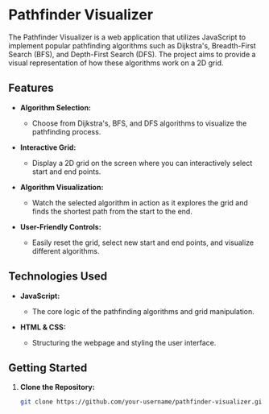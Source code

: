 # Pathfinder Visualizer

The Pathfinder Visualizer is a web application that utilizes JavaScript to implement popular pathfinding algorithms such as Dijkstra's, Breadth-First Search (BFS), and Depth-First Search (DFS). The project aims to provide a visual representation of how these algorithms work on a 2D grid.

## Features

- **Algorithm Selection:**
  - Choose from Dijkstra's, BFS, and DFS algorithms to visualize the pathfinding process.

- **Interactive Grid:**
  - Display a 2D grid on the screen where you can interactively select start and end points.

- **Algorithm Visualization:**
  - Watch the selected algorithm in action as it explores the grid and finds the shortest path from the start to the end.

- **User-Friendly Controls:**
  - Easily reset the grid, select new start and end points, and visualize different algorithms.

## Technologies Used

- **JavaScript:**
  - The core logic of the pathfinding algorithms and grid manipulation.

- **HTML & CSS:**
  - Structuring the webpage and styling the user interface.

## Getting Started

1. **Clone the Repository:**
   ```bash
   git clone https://github.com/your-username/pathfinder-visualizer.git
